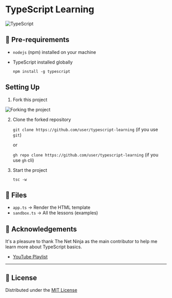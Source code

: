 # TypeScript Learning

![TypeScript](https://pantheon.io/sites/default/files/field/image/TypeScriptImage.jpeg)

## 📌 Pre-requirements

* `nodejs` (npm) installed on your machine
* TypeScript installed globally

  `npm install -g typescript`

## Setting Up 

1. Fork this project

![Forking the project](https://camo.githubusercontent.com/6f03010c651d060f8b7cfc17da7098c1757c4ead/68747470733a2f2f6669727374636f6e747269627574696f6e732e6769746875622e696f2f6173736574732f526561646d652f666f726b2e706e67)

2. Clone the forked repository

    `git clone https://github.com/user/typescript-learning` (if you use `git`)

    or

    `gh repo clone https://github.com/user/typescript-learning` (if you use `gh` cli)

3. Start the project

    `tsc -w`

## 📂 Files

* `app.ts` → Render the HTML template
* `sandbox.ts` → All the lessons (examples)

## 🎉 Acknowledgements

It's a pleasure to thank The Net Ninja as the main contributor to help me learn more about TypeScript basics.

* [YouTube Playlist](https://youtube.com/playlist?list=PL4cUxeGkcC9gUgr39Q_yD6v-bSyMwKPUI)

--- 

## 📑 License

Distributed under the [MIT License](./LICENSE)
